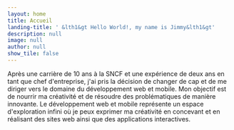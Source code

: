 ```yaml
---
layout: home
title: Accueil
landing-title: ' &lth1&gt Hello World!, my name is Jimmy&lth1&gt'
description: null
image: null
author: null
show_tile: false
---
```


Après une carrière de 10 ans à la SNCF et une expérience de deux ans en tant que chef d'entreprise, j'ai pris la décision de changer de cap et de me diriger vers le domaine du développement web et mobile. Mon objectif est de nourrir ma créativité et de résoudre des problématiques de manière innovante. Le développement web et mobile représente un espace d'exploration infini où je peux exprimer ma créativité en concevant et en réalisant des sites web ainsi que des applications interactives.